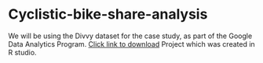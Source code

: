 # Cyclistic-bike-share-analysis
We will be using the Divvy dataset for the case study, as part of the Google Data Analytics Program. [Click link to download](file:///C:/Users/DELL/Downloads/CASE-STUDY-CYCLISTIC-BIKE_SHARE%20(1).html#) Project which was created in R studio.
